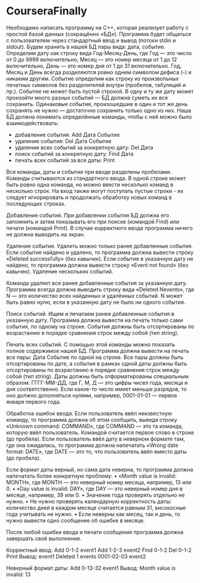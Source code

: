 # CourseraFinally
Необходимо написать программу на С++, которая реализует работу с простой базой данных (сокращённо «БД»). Программа будет общаться с пользователем через стандартный ввод и вывод (потоки stdin и stdout).
Будем хранить в нашей БД пары вида: дата, событие. Определим дату как строку вида Год-Месяц-День, где Год — это число от 0 до 9999 включительно, Месяц — это номер месяца от 1 до 12 включительно, День — это номер дня от 1 до 31 включительно.
Год, Месяц и День всегда разделяются ровно одним символом дефиса (-) и никаким другим. Событие определим как строку из произвольных печатных символов без разделителей внутри (пробелов, табуляций и пр.). Событие не может быть пустой строкой. В одну и ту же дату может произойти много разных событий — БД должна суметь их все сохранить. Одинаковые события, произошедшие в один и тот же день сохранять не нужно — достаточно сохранить только одно из них.
Наша БД должна понимать определённые команды, чтобы с ней можно было взаимодействовать:
- добавление события:                        Add Дата Событие
- удаление события:                          Del Дата Событие
- удаление всех событий за конкретную дату:  Del Дата
- поиск событий за конкретную дату:          Find Дата
- печать всех событий за все даты:           Print

Все команды, даты и события при вводе разделены пробелами. Команды считываются из стандартного ввода. В одной строке может быть ровно одна команда, но можно ввести несколько команд в несколько строк. На вход также могут поступать пустые строки - их следует игнорировать и продолжать обработку новых команд в последующих строках.

Добавление события.
При добавлении события БД должна его запомнить и затем показывать его при поиске (командой Find) или печати (командой Print). В случае корректного ввода программа ничего не должна выводить на экран.

Удаление события.
Удалить можно только ранее добавленные события. Если событие найдено и удалено, то программа должна вывести строку «Deleted successfully» (без кавычек). Если событие в указанную дату не найдено, то программа должна вывести строку «Event not found» (без кавычек).
Удаление нескольких событий.

Команда удаляет все ранее добавленные события за указанную дату. Программа всегда должна выводить строку вида «Deleted Nevents», где N — это количество всех найденных и удалённых событий. N может быть равно нулю, если в указанную дату не было ни одного события.

Поиск событий.
Ищем и печатаем ранее добавленные события в указанную дату. Программа должна вывести на печать только сами события, по одному на строке. События должны быть отсортированы по возрастанию в порядке сравнения строк между собой (тип string).

Печать всех событий.
С помощью этой команды можно показать полное содержимое нашей БД. Программа должна вывести на печать все пары: Дата Событие по одной на строке. Все пары должны быть отсортированы по дате, а события в рамках одной даты должны быть отсортированы по возрастанию в порядке сравнения строк между собой (тип string). Даты должны быть отформатированы специальным образом: ГГГГ-ММ-ДД, где Г, М, Д — это цифры чисел года, месяца и дня соответственно. Если какое-то число имеет меньше разрядов, то оно должно дополняться нулями, например, 0001-01-01 — первое января первого года.

Обработка ошибок ввода.
Если пользователь ввёл неизвестную команду, то программа должна об этом сообщить, выведя строку «Unknown command: COMMAND», где COMMAND — это та команда, которую ввёл пользователь. Командой считается первое слово в строке (до пробела).
Если пользователь ввёл дату в неверном формате там, где она ожидалась, то программа должна напечатать «Wrong date format: DATE», где DATE — это то, что пользователь ввёл вместо даты (до пробела).

Если формат даты верный, но сама дата неверна, то программа должна напечатать более конкретную проблему:
•	«Month value is invalid: MONTH», где MONTH — это неверный номер месяца, например, 13 или 0.
•	«Day value is invalid: DAY», где DAY — это неверный номер дня в месяце, например, 39 или 0.
•	Значение года проверять отдельно не нужно.
•	Не нужно проверять календарную корректность даты: количество дней в каждом месяце считается равным 31, високосные года учитывать не нужно.
•	Если неверны как месяц, так и день, то нужно вывести одно сообщение об ошибке в месяце.

После любой ошибки ввода и печати сообщения программа должна завершать своё выполнение.

Корректный ввод:
Add 0-1-2 event1
Add 1-2-3 event2
Find 0-1-2
Del 0-1-2
Print
Вывод:
event1
Deleted 1 events
0001-02-03 event2

Неверный формат даты:
Add 0-13-32 event1
Вывод:
Month value is invalid: 13

